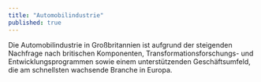 ```yaml
---
title: "Automobilindustrie"
published: true
---
```


Die Automobilindustrie in Großbritannien ist aufgrund der steigenden Nachfrage nach britischen Komponenten, Transformationsforschungs- und Entwicklungsprogrammen sowie einem unterstützenden Geschäftsumfeld, die am schnellsten wachsende Branche in Europa.

